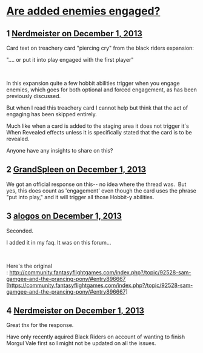 # [Are added enemies engaged?](https://community.fantasyflightgames.com/topic/94413-are-added-enemies-engaged/)

## 1 [Nerdmeister on December 1, 2013](https://community.fantasyflightgames.com/topic/94413-are-added-enemies-engaged/?do=findComment&comment=920492)

Card text on treachery card "piercing cry" from the black riders expansion:

".... or put it into play engaged with the first player"

 

In this expansion quite a few hobbit abilities trigger when you engage enemies, which goes for both optional and forced engagement, as has been previously discussed.

But when I read this treachery card I cannot help but think that the act of engaging has been skipped entirely.

Much like when a card is added to the staging area it does not trigger it´s When Revealed effects unless it is specifically stated that the card is to be revealed.

Anyone have any insights to share on this?

## 2 [GrandSpleen on December 1, 2013](https://community.fantasyflightgames.com/topic/94413-are-added-enemies-engaged/?do=findComment&comment=920495)

We got an official response on this-- no idea where the thread was.  But yes, this does count as 'engagement' even though the card uses the phrase "put into play," and it will trigger all those Hobbit-y abilities.

## 3 [alogos on December 1, 2013](https://community.fantasyflightgames.com/topic/94413-are-added-enemies-engaged/?do=findComment&comment=920557)

Seconded.

I added it in my faq. It was on this forum...

 

Here's the original : http://community.fantasyflightgames.com/index.php?/topic/92528-sam-gamgee-and-the-prancing-pony/#entry896667 [https://community.fantasyflightgames.com/index.php?/topic/92528-sam-gamgee-and-the-prancing-pony/#entry896667]

## 4 [Nerdmeister on December 1, 2013](https://community.fantasyflightgames.com/topic/94413-are-added-enemies-engaged/?do=findComment&comment=920569)

Great thx for the response.

Have only recently aquired Black Riders on account of wanting to finish Morgul Vale first so I might not be updated on all the issues.


